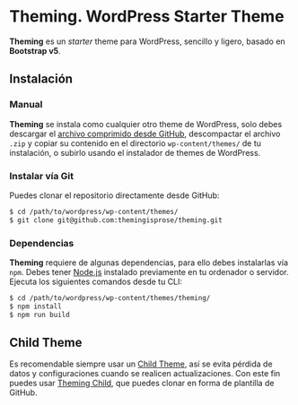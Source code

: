 # Theming. WordPress Starter Theme

**Theming** es un _starter_ theme para WordPress, sencillo y ligero, basado en **Bootstrap v5**.

## Instalación

### Manual

**Theming** se instala como cualquier otro theme de WordPress, solo debes descargar el [archivo comprimido desde GitHub](https://github.com/themingisprose/theming/archive/refs/heads/main.zip), descompactar el archivo `.zip` y copiar su contenido en el directorio `wp-content/themes/` de tu instalación, o subirlo usando el instalador de themes de WordPress.

### Instalar vía Git

Puedes clonar el repositorio directamente desde GitHub:

```bash
$ cd /path/to/wordpress/wp-content/themes/
$ git clone git@github.com:themingisprose/theming.git
```

### Dependencias

**Theming** requiere de algunas dependencias, para ello debes instalarlas vía `npm`. Debes tener [Node.js](https://nodejs.org/es/) instalado previamente en tu ordenador o servidor. Ejecuta los siguientes comandos desde tu CLI:

```bash
$ cd /path/to/wordpress/wp-content/themes/theming/
$ npm install
$ npm run build
```

## Child Theme

Es recomendable siempre usar un [Child Theme](https://developer.wordpress.org/themes/advanced-topics/child-themes/), así se evita pérdida de datos y configuraciones cuando se realicen actualizaciones. Con este fin puedes usar [Theming Child](https://github.com/themingisprose/theming-child), que puedes clonar en forma de plantilla de GitHub.
